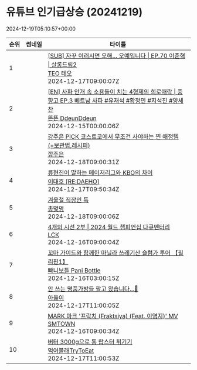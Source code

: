 # 유튜브 인기급상승 (20241219)

2024-12-19T05:10:57+00:00
<table><thead><tr><th nowrap>순위</th><th nowrap>썸네일</th><th nowrap>타이틀</th></tr></thead><tbody><tr><td>1</td><td><img src="https://i.ytimg.com/vi/AnNxLZj4Vlw/default.jpg" alt="" /></td><td><a href="https://www.youtube.com/watch?v=AnNxLZj4Vlw" target="_blank">[SUB] 자꾸 이러시면 오해… 오예입니다 | EP.70 이준혁 | 살롱드립2</a><br /><a href="https://www.youtube.com/channel/UC-uIpGINZDL-VIHQQzJW8jw" target="_blank">TEO 테오</a><br />2024-12-17T09:00:07Z</td></tr><tr><td>2</td><td><img src="https://i.ytimg.com/vi/FulKKN6-Hpc/default.jpg" alt="" /></td><td><a href="https://www.youtube.com/watch?v=FulKKN6-Hpc" target="_blank">[EN] 사파 안개 속 소용돌이 치는 4형제의 희로애락 | 풍향고 EP.3 베트남 사파 #유재석 #황정민 #지석진 #양세찬</a><br /><a href="https://www.youtube.com/channel/UCDNvRZRgvkBTUkQzFoT_8rA" target="_blank">뜬뜬 DdeunDdeun</a><br />2024-12-15T00:00:06Z</td></tr><tr><td>3</td><td><img src="https://i.ytimg.com/vi/LDm_XWLq4x8/default.jpg" alt="" /></td><td><a href="https://www.youtube.com/watch?v=LDm_XWLq4x8" target="_blank">강주은 PICK 코스트코에서 무조건 사야하는 찐 애정템(+보관법,레시피)</a><br /><a href="https://www.youtube.com/channel/UCcjmCG5tTegWwqcSDSkDevQ" target="_blank">깡주은</a><br />2024-12-18T09:00:31Z</td></tr><tr><td>4</td><td><img src="https://i.ytimg.com/vi/sA51QcJQu64/default.jpg" alt="" /></td><td><a href="https://www.youtube.com/watch?v=sA51QcJQu64" target="_blank">류현진이 말하는 메이저리그와 KBO의 차이</a><br /><a href="https://www.youtube.com/channel/UCPoTjCZvUOkECBNm6ezsVEA" target="_blank">이대호 [RE:DAEHO]</a><br />2024-12-17T09:50:34Z</td></tr><tr><td>5</td><td><img src="https://i.ytimg.com/vi/2zNCMmns4Vc/default.jpg" alt="" /></td><td><a href="https://www.youtube.com/watch?v=2zNCMmns4Vc" target="_blank">겨울철 직장인 특</a><br /><a href="https://www.youtube.com/channel/UCRuSxVu4iqTK5kCh90ntAgA" target="_blank">총몇명</a><br />2024-12-18T09:00:06Z</td></tr><tr><td>6</td><td><img src="https://i.ytimg.com/vi/20KsJd3Tef8/default.jpg" alt="" /></td><td><a href="https://www.youtube.com/watch?v=20KsJd3Tef8" target="_blank">4개의 시선 2부 | 2024 월드 챔피언십 다큐멘터리</a><br /><a href="https://www.youtube.com/channel/UCw1DsweY9b2AKGjV4kGJP1A" target="_blank">LCK</a><br />2024-12-16T09:00:04Z</td></tr><tr><td>7</td><td><img src="https://i.ytimg.com/vi/PlVUKOOCrkI/default.jpg" alt="" /></td><td><a href="https://www.youtube.com/watch?v=PlVUKOOCrkI" target="_blank">꼬마 가이드와 함께한 마닐라 쓰레기산 슬럼가 투어 【필리핀1】</a><br /><a href="https://www.youtube.com/channel/UCNhofiqfw5nl-NeDJkXtPvw" target="_blank">빠니보틀 Pani Bottle</a><br />2024-12-16T03:00:15Z</td></tr><tr><td>8</td><td><img src="https://i.ytimg.com/vi/5Q07XFIuMJY/default.jpg" alt="" /></td><td><a href="https://www.youtube.com/watch?v=5Q07XFIuMJY" target="_blank">안 쓰는 명품가방들 팔고 왔습니다...🥲</a><br /><a href="https://www.youtube.com/channel/UCE8SAlfZT-T8iwa7aOD8vaQ" target="_blank">아옳이</a><br />2024-12-17T11:00:05Z</td></tr><tr><td>9</td><td><img src="https://i.ytimg.com/vi/_GS3nQQex1g/default.jpg" alt="" /></td><td><a href="https://www.youtube.com/watch?v=_GS3nQQex1g" target="_blank">MARK 마크 '프락치 (Fraktsiya) (Feat. 이영지)' MV</a><br /><a href="https://www.youtube.com/channel/UCEf_Bc-KVd7onSeifS3py9g" target="_blank">SMTOWN</a><br />2024-12-16T09:00:34Z</td></tr><tr><td>10</td><td><img src="https://i.ytimg.com/vi/lbWNdbXcQ9U/default.jpg" alt="" /></td><td><a href="https://www.youtube.com/watch?v=lbWNdbXcQ9U" target="_blank">버터 3000g으로 통 랍스터 튀기기</a><br /><a href="https://www.youtube.com/channel/UCTx3aCntDvkq-hGtOjKVSnQ" target="_blank">먹어볼래TryToEat</a><br />2024-12-17T11:00:53Z</td></tr></tbody></table>